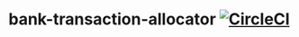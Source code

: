 # bank-transaction-allocator [![CircleCI](https://circleci.com/gh/kunal-mandalia/bank-transaction-allocator.svg?style=svg)](https://circleci.com/gh/kunal-mandalia/bank-transaction-allocator)